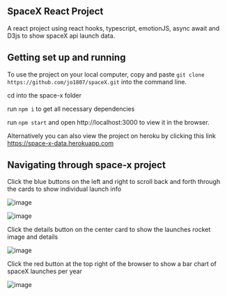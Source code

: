 
## SpaceX React Project

A react project using react hooks, typescript, emotionJS, async await and D3js to show spaceX api launch data.

## Getting set up and running

To use the project on your local computer, copy and paste `git clone https://github.com/jo1807/spaceX.git` into the command line.

cd into the space-x folder 

run `npm i` to get all necessary dependencies

run `npm start` and open http://localhost:3000 to view it in the browser.

Alternatively you can also view the project on heroku by clicking this link https://space-x-data.herokuapp.com

## Navigating through space-x project

Click the blue buttons on the left and right to scroll back and forth through the cards to show individual launch info

![image](https://user-images.githubusercontent.com/49209412/64486681-e8a20300-d227-11e9-965a-2a979e8d1aca.png)

![image](https://user-images.githubusercontent.com/49209412/64486784-94981e00-d229-11e9-8e2d-52699fd90f63.png)

Click the details button on the center card to show the launches rocket image and details

![image](https://user-images.githubusercontent.com/49209412/64486744-fefc8e80-d228-11e9-8f77-ac6293f2a5bc.png)

Click the red button at the top right of the browser to show a bar chart of spaceX launches per year

![image](https://user-images.githubusercontent.com/49209412/64486867-b7770200-d22a-11e9-82c3-f8a36ce4e0ee.png)

